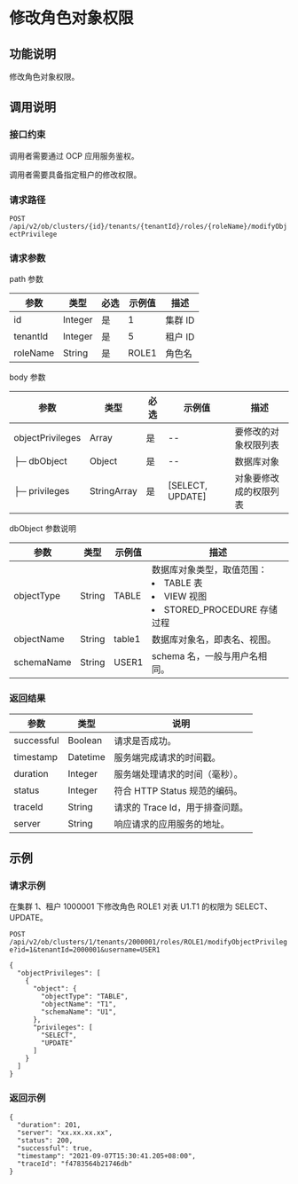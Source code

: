 修改角色对象权限 
=============================



功能说明 
-------------------------

修改角色对象权限。

调用说明 
-------------------------

### 接口约束 

调用者需要通过 OCP 应用服务鉴权。

调用者需要具备指定租户的修改权限。

### 请求路径 

`POST /api/v2/ob/clusters/{id}/tenants/{tenantId}/roles/{roleName}/modifyObjectPrivilege`

### 请求参数 

path 参数


|    参数    |   类型    | 必选 |  示例值  |  描述   |
|----------|---------|----|-------|-------|
| id       | Integer | 是  | 1     | 集群 ID |
| tenantId | Integer | 是  | 5     | 租户 ID |
| roleName | String  | 是  | ROLE1 | 角色名   |



body 参数


|        参数        |     类型      | 必选 |        示例值         |     描述      |
|------------------|-------------|----|--------------------|-------------|
| objectPrivileges | Array       | 是  | --                 | 要修改的对象权限列表  |
| ├─ dbObject      | Object      | 是  | --                 | 数据库对象       |
| ├─ privileges    | StringArray | 是  | [SELECT, UPDATE\] | 对象要修改成的权限列表 |



dbObject 参数说明


|     参数     |   类型   |  示例值   |                                                                                                               描述                                                                                                                |
|------------|--------|--------|---------------------------------------------------------------------------------------------------------------------------------------------------------------------------------------------------------------------------------|
| objectType | String | TABLE  | 数据库对象类型，取值范围： <li> TABLE 表   </li>  <li> VIEW 视图  </li>  <li>STORED_PROCEDURE 存储过程  </li>   |
| objectName | String | table1 | 数据库对象名，即表名、视图。                                                                                                                                                                                                                  |
| schemaName | String | USER1  | schema 名，一般与用户名相同。                                                                                                                                                                                                              |



### 返回结果 



|     参数     |    类型    |          说明           |
|------------|----------|-----------------------|
| successful | Boolean  | 请求是否成功。               |
| timestamp  | Datetime | 服务端完成请求的时间戳。          |
| duration   | Integer  | 服务端处理请求的时间（毫秒）。       |
| status     | Integer  | 符合 HTTP Status 规范的编码。 |
| traceId    | String   | 请求的 Trace Id，用于排查问题。  |
| server     | String   | 响应请求的应用服务的地址。         |



示例 
-----------------------

### 请求示例 

在集群 1、租户 1000001 下修改角色 ROLE1 对表 U1.T1 的权限为 SELECT、UPDATE。

`POST /api/v2/ob/clusters/1/tenants/2000001/roles/ROLE1/modifyObjectPrivilege?id=1&tenantId=2000001&username=USER1`

```unknow
{
  "objectPrivileges": [
    {
      "object": {
        "objectType": "TABLE",
        "objectName": "T1",
        "schemaName": "U1",
      },
      "privileges": [
        "SELECT",
        "UPDATE"
      ]
    }
  ]
}
```



### 返回示例 

```unknow
{
  "duration": 201,
  "server": "xx.xx.xx.xx",
  "status": 200,
  "successful": true,
  "timestamp": "2021-09-07T15:30:41.205+08:00",
  "traceId": "f4783564b21746db"
}
```


